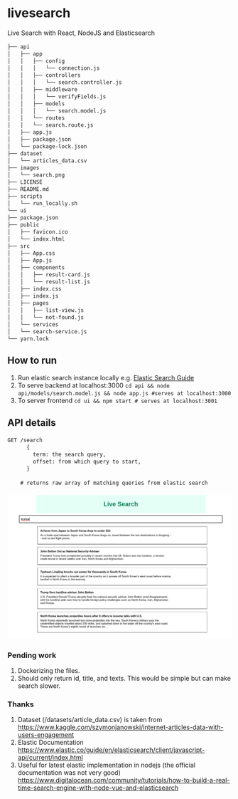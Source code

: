 # livesearch

Live Search with React, NodeJS and Elasticsearch

```
├── api
│   ├── app
│   │   ├── config
│   │   │   └── connection.js
│   │   ├── controllers
│   │   │   └── search.controller.js
│   │   ├── middleware
│   │   │   └── verifyFields.js
│   │   ├── models
│   │   │   └── search.model.js
│   │   └── routes
│   │   └── search.route.js
│   ├── app.js
│   ├── package.json
│   └── package-lock.json
├── dataset
│   └── articles_data.csv
├── images
│   └── search.png
├── LICENSE
├── README.md
├── scripts
│   └── run_locally.sh
└── ui
├── package.json
├── public
│   ├── favicon.ico
│   └── index.html
├── src
│   ├── App.css
│   ├── App.js
│   ├── components
│   │   ├── result-card.js
│   │   └── result-list.js
│   ├── index.css
│   ├── index.js
│   ├── pages
│   │   ├── list-view.js
│   │   └── not-found.js
│   └── services
│   └── search-service.js
└── yarn.lock
```

## How to run

1. Run elastic search instance locally e.g. [Elastic Search Guide](https://www.elastic.co/guide/en/elasticsearch/reference/current/install-elasticsearch.html)
2. To serve backend at localhost:3000 `cd api && node api/models/search.model.js && node app.js #serves at localhost:3000`
3. To server frontend `cd ui && npm start # serves at localhost:3001`

## API details

```
GET /search
      {
        term: the search query,
        offset: from which query to start,
      }

    # returns raw array of matching queries from elastic search
```

![livesearch using react nodejs and elasticsearch](https://github.com/kanurag94/livesearch/blob/main/images/search.png)

### Pending work

1. Dockerizing the files.
2. Should only return id, title, and texts. This would be simple but can make search slower.

### Thanks

1. Dataset (/datasets/article_data.csv) is taken from https://www.kaggle.com/szymonjanowski/internet-articles-data-with-users-engagement
2. Elastic Documentation https://www.elastic.co/guide/en/elasticsearch/client/javascript-api/current/index.html
3. Useful for latest elastic implementation in nodejs (the official documentation was not very good) https://www.digitalocean.com/community/tutorials/how-to-build-a-real-time-search-engine-with-node-vue-and-elasticsearch
